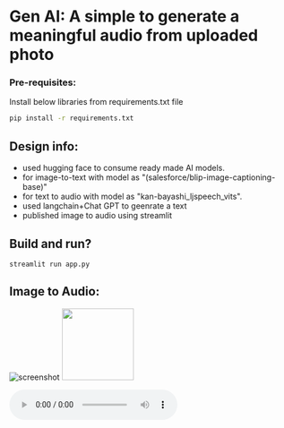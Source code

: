 # Gen AI: A simple to generate a meaningful audio from uploaded photo

### Pre-requisites:
Install below libraries from requirements.txt file
```sh
pip install -r requirements.txt 
```
## Design info:
-   used hugging face to consume ready made AI models.
-   for image-to-text with model as "(salesforce/blip-image-captioning-base)" 
-   for text to audio with model as "kan-bayashi_ljspeech_vits". 
-   used langchain+Chat GPT to geenrate a text
-   published image to audio using streamlit
        
## Build and run?
    streamlit run app.py
## Image to Audio:

![screenshot](images/output.jpeg)
<img src="images/output.jpeg" width="128"/>

![screenshot](images/gen_audio_from_photo.flac)
        
        
